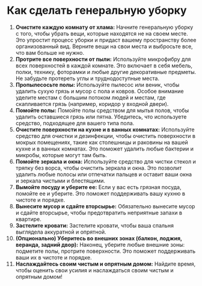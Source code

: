 # Как сделать генеральную уборку
1. **Очистите каждую комнату от хлама:** Начните генеральную уборку с того, чтобы убрать вещи, которые находятся не на своем месте. Это упростит процесс уборки и придаст вашему пространству более организованный вид. Верните вещи на свои места и выбросьте все, что вам больше не нужно.
2. **Протрите все поверхности от пыли:** Используйте микрофибру для всех поверхностей в каждой комнате. Это включает в себя мебель, полки, технику, фоторамки и любые другие декоративные предметы. Не забудьте протереть углы и труднодоступные места.
3. **Пропылесосьте полы:** Используйте пылесос или веник, чтобы удалить сухую грязь и мусор с пола и ковров. Особое внимание уделите местам с большим потоком людей и местам, где скапливается грязь (например, коридор у входной двери).
4. **Помойте полы:** Помойте полы средством для мытья полов, чтобы удалить оставшиеся грязь или пятна. Убедитесь, что используете средство, подходящее для вашего типа пола.
5. **Очистите поверхности на кухне и в ванных комнатах:** Используйте средство для очистки и дезинфекции, чтобы очистить поверхности в мокрых помещениях, такие как столешницы и раковины на вашей кухне и в ванных комнатах. Это поможет удалить любые бактерии и микробы, которые могут там быть.
6. **Помойте зеркала и окна:** Используйте средство для чистки стекол и тряпку без ворса, чтобы очистить зеркала и окна. Это позволит удалить любые полосы или отпечатки пальцев и оставит ваши окна и зеркала чистыми и блестящими.
7. **Вымойте посуду и уберите ее:** Если у вас есть грязная посуда, помойте ее и уберите. Это поможет поддерживать вашу кухню в чистоте и порядке.
8. **Вынесите мусор и сдайте вторсырье:** Обязательно вынесите мусор и сдайте вторсырье, чтобы предотвратить неприятные запахи в квартире.
9. **Застелите кровати:** Застелите кровати, чтобы ваша спальня выглядела аккуратной и опрятной. 
10. **(Опционально) Уберитесь во внешних зонах (балкон, лоджия, веранда, задний двор):** Наконец, уберите любые внешние зоны: подметите полы, протрите поверхности. Это поможет поддерживать ваши их в чистоте и порядке.
11. **Наслаждайтесь своим чистым и опрятным домом:** Найдите время, чтобы оценить свои усилия и наслаждаться своим чистым и опрятным домом!
